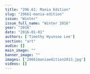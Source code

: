 ```yaml
---
title: "296.61: Mania Edition"
slug: "29661-mania-edition"
issue: "Winter"
issue_full_name: "Winter 2016"
year: "2016"
date: "2016-01-01"
authors: ['Timothy Hyunsoo Lee']
section: "art"
audio: []
main_image: ""
banner_image: ""
images: ['29661maniaedition2013.jpg']
videos: []
---
```

